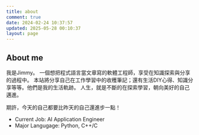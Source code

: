 ```yaml
---
title: about
comment: true
date: 2024-02-24 10:37:57
updated: 2025-05-28 00:10:37
layout: page
---
```


## About me

我是Jimmy。
一個想把程式語言當文章寫的軟體工程師，享受在知識探索與分享的過程中。
本站將分享自己在工作學習中的收穫筆記；還有生活DIY心得、知識分享等等。他們是我的生活軌跡。
人生，就是不斷的在探索學習，朝向美好的自己邁進。

期許，今天的自己都要比昨天的自己還進步一點！

* Current Job: AI Application Engineer
* Major Langugage: Python, C++/C
